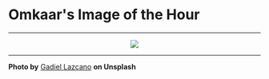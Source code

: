 # Omkaar's Image of the Hour

---

<div align="center">

<a href="https://unsplash.com/photos/the-radcliffe-camera-building-is-shown-with-the-sky-kPA7X2BgqV8">
  <img src="https://images.unsplash.com/photo-1749225595496-06cd2c49fa2b?crop=entropy&cs=tinysrgb&fit=max&fm=jpg&ixid=M3w3NjA2Nzh8MHwxfHJhbmRvbXx8fHx8fHx8fDE3NTAyMzAwMDB8&ixlib=rb-4.1.0&q=80&w=1080" style="max-width:100%; height:auto;">
</a>



</div>

---

**Photo by** [Gadiel Lazcano](https://unsplash.com/@gadiellv) **on Unsplash**
